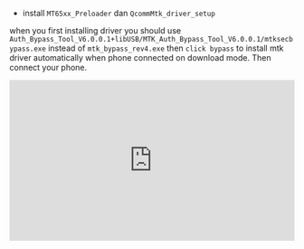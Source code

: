 - install `MT65xx_Preloader` dan `QcommMtk_driver_setup`


when you first installing driver you should use `Auth_Bypass_Tool_V6.0.0.1+libUSB/MTK_Auth_Bypass_Tool_V6.0.0.1/mtksecbypass.exe` instead of `mtk_bypass_rev4.exe` then `click bypass` to install mtk driver automatically when phone connected on download mode. Then connect your phone.

<!-- [video tutorial](https://www.youtube.com/watch?v=qRue5C1Drmw) -->

<style>.embed-container { position: relative; padding-bottom: 56.25%; height: 0; overflow: hidden; max-width: 100%; } .embed-container iframe, .embed-container object, .embed-container embed { position: absolute; top: 0; left: 0; width: 100%; height: 100%; }</style><div class='embed-container'><iframe src='https://www.youtube.com/embed/qRue5C1Drmw' frameborder='0' allowfullscreen></iframe></div>